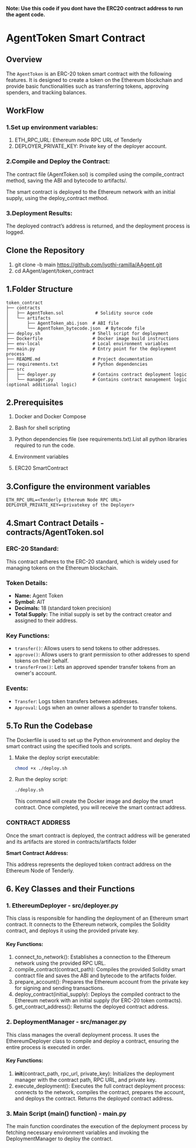 #### Note: Use this code if you dont have the ERC20 contract address to run the agent code. 

# AgentToken Smart Contract

## Overview

The `AgentToken` is an ERC-20 token smart contract with the following features. It is designed to create a token on the Ethereum blockchain and provide basic functionalities such as transferring tokens, approving spenders, and tracking balances.

## WorkFlow

### 1.Set up environment variables:

1. ETH_RPC_URL: Ethereum node RPC URL of Tenderly
2. DEPLOYER_PRIVATE_KEY: Private key of the deployer account.

### 2.Compile and Deploy the Contract:

The contract file (AgentToken.sol) is compiled using the compile_contract method, saving the ABI and bytecode to artifacts/.

The smart contract is deployed to the Ethereum network with an initial supply, using the deploy_contract method.

### 3.Deployment Results:
The deployed contract’s address is returned, and the deployment process is logged.

## Clone the Repository
1. git clone -b main https://github.com/jyothi-ramilla/AAgent.git
2. cd AAgent/agent/token_contract

## 1.Folder Structure
```
token_contract
├── contracts
│   ├── AgentToken.sol            # Solidity source code
│   └── artifacts                  
│       ├── AgentToken_abi.json  # ABI file
│       └── AgentToken_bytecode.json  # Bytecode file
├── deploy.sh                    # Shell script for deployment
├── Dockerfile                   # Docker image build instructions
├── env-local                    # Local environment variables 
├── main.py                      # Entry point for the deployment process
├── README.md                    # Project documentation
├── requirements.txt             # Python dependencies
├── src
│   ├── deployer.py              # Contains contract deployment logic
│   └── manager.py               # Contains contract management logic (optional additional logic)
```
## 2.Prerequisites

1. Docker and Docker Compose

2. Bash for shell scripting

3. Python dependencies file (see requirements.txt).List all python libraries required to run the code.

4. Environment variables 

5. ERC20 SmartContract

## 3.Configure the environment variables
```
ETH_RPC_URL=<Tenderly Ethereum Node RPC URL>
DEPLOYER_PRIVATE_KEY=<privatekey of the Deployer>
```
## 4.Smart Contract Details - contracts/AgentToken.sol

### ERC-20 Standard:

This contract adheres to the ERC-20 standard, which is widely used for managing tokens on the Ethereum blockchain.

### Token Details:
- **Name:** Agent Token
- **Symbol:** AIT
- **Decimals:** 18 (standard token precision)
- **Total Supply:** The initial supply is set by the contract creator and assigned to their address.

### Key Functions:
- `transfer()`: Allows users to send tokens to other addresses.
- `approve()`: Allows users to grant permission to other addresses to spend tokens on their behalf.
- `transferFrom()`: Lets an approved spender transfer tokens from an owner's account.

### Events:
- `Transfer`: Logs token transfers between addresses.
- `Approval`: Logs when an owner allows a spender to transfer tokens.

## 5.To Run the Codebase

The Dockerfile is used to set up the Python environment and deploy the smart contract using the specified tools and scripts.

1. Make the deploy script executable:
   ```bash
   chmod +x ./deploy.sh
   ```

2. Run the deploy script:
   ```bash
   ./deploy.sh
   ```
   This command will create the Docker image and deploy the smart contract. Once completed, you will receive the smart contract address.


### CONTRACT ADDRESS

Once the smart contract is deployed, the contract address will be generated and its artifacts are stored in contracts/artifacts folder

**Smart Contract Address:** 

This address represents the deployed token contract address on the Ethereum Node of Tenderly.


## 6. Key Classes and their Functions 

### 1. EthereumDeployer - src/deployer.py
This class is responsible for handling the deployment of an Ethereum smart contract. It connects to the Ethereum network, compiles the Solidity contract, and deploys it using the provided private key.

#### Key Functions:
1. connect_to_network(): Establishes a connection to the Ethereum network using the provided RPC URL.
2. compile_contract(contract_path): Compiles the provided Solidity smart contract file and saves the ABI and bytecode to the artifacts folder.
3. prepare_account(): Prepares the Ethereum account from the private key for signing and sending transactions.
4. deploy_contract(initial_supply): Deploys the compiled contract to the Ethereum network with an initial supply (for ERC-20 token contracts).
5. get_contract_address(): Returns the deployed contract address.

### 2. DeploymentManager - src/manager.py
This class manages the overall deployment process. It uses the EthereumDeployer class to compile and deploy a contract, ensuring the entire process is executed in order.

#### Key Functions:
1. __init__(contract_path, rpc_url, private_key): Initializes the deployment manager with the  contract path, RPC URL, and private key.
2. execute_deployment(): Executes the full contract deployment process: connects to the network, compiles the contract, prepares the account, and deploys the contract. Returns the deployed contract address.

### 3. Main Script (main() function) - main.py
 The main function coordinates the execution of the deployment process by fetching necessary environment variables and invoking the DeploymentManager to deploy the contract.
